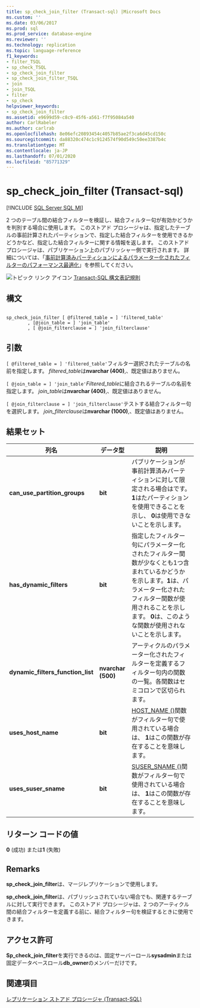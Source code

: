 ```yaml
---
title: sp_check_join_filter (Transact-sql) |Microsoft Docs
ms.custom: ''
ms.date: 03/06/2017
ms.prod: sql
ms.prod_service: database-engine
ms.reviewer: ''
ms.technology: replication
ms.topic: language-reference
f1_keywords:
- filter_TSQL
- sp_check_TSQL
- sp_check_join_filter
- sp_check_join_filter_TSQL
- join
- join_TSQL
- filter
- sp_check
helpviewer_keywords:
- sp_check_join_filter
ms.assetid: e9699d59-c8c9-45f6-a561-f7f95084a540
author: CarlRabeler
ms.author: carlrab
ms.openlocfilehash: 8e06efc20893454c4057b85ae2f3ca6d45cd150c
ms.sourcegitcommit: da88320c474c1c9124574f90d549c50ee3387b4c
ms.translationtype: MT
ms.contentlocale: ja-JP
ms.lasthandoff: 07/01/2020
ms.locfileid: "85771329"
---
```

# <a name="sp_check_join_filter-transact-sql"></a>sp_check_join_filter (Transact-sql)
[!INCLUDE [SQL Server SQL MI](../../includes/applies-to-version/sql-asdbmi.md)]

  2 つのテーブル間の結合フィルターを検証し、結合フィルター句が有効かどうかを判別する場合に使用します。 このストアド プロシージャは、指定したテーブルの事前計算されたパーティションで、指定した結合フィルターを使用できるかどうかなど、指定した結合フィルターに関する情報を返します。 このストアド プロシージャは、パブリケーション上のパブリッシャー側で実行されます。 詳細については、「[事前計算済みパーティションによるパラメーター化されたフィルターのパフォーマンス最適化](../../relational-databases/replication/merge/parameterized-filters-optimize-for-precomputed-partitions.md)」を参照してください。  
  
 ![トピック リンク アイコン](../../database-engine/configure-windows/media/topic-link.gif "トピック リンク アイコン") [Transact-SQL 構文表記規則](../../t-sql/language-elements/transact-sql-syntax-conventions-transact-sql.md)  
  
## <a name="syntax"></a>構文  
  
```  
  
sp_check_join_filter [ @filtered_table = ] 'filtered_table'  
        , [@join_table = ] 'join_table'  
        , [ @join_filterclause = ] 'join_filterclause'  
```  
  
## <a name="arguments"></a>引数  
`[ @filtered_table = ] 'filtered_table'`フィルター選択されたテーブルの名前を指定します。 *filtered_table*は**nvarchar (400)**,、既定値はありません。  
  
`[ @join_table = ] 'join_table'`*Filtered_table*に結合されるテーブルの名前を指定します。 *join_table*は**nvarchar (400)**,、既定値はありません。  
  
`[ @join_filterclause = ] 'join_filterclause'`テストする結合フィルター句を選択します。 *join_filterclause*は**nvarchar (1000)**,、既定値はありません。  
  
## <a name="result-sets"></a>結果セット  
  
|列名|データ型|説明|  
|-----------------|---------------|-----------------|  
|**can_use_partition_groups**|**bit**|パブリケーションが事前計算済みパーティションに対して限定される場合はです。**1**はたパーティションを使用できることを示し、 **0**は使用できないことを示します。|  
|**has_dynamic_filters**|**bit**|指定したフィルター句にパラメーター化されたフィルター関数が少なくとも1つ含まれているかどうかを示します。**1**は、パラメーター化されたフィルター関数が使用されることを示します。 **0**は、このような関数が使用されないことを示します。|  
|**dynamic_filters_function_list**|**nvarchar (500)**|アーティクルのパラメーター化されたフィルターを定義するフィルター句内の関数の一覧。各関数はセミコロンで区切られます。|  
|**uses_host_name**|**bit**|[HOST_NAME ()](../../t-sql/functions/host-name-transact-sql.md)関数がフィルター句で使用されている場合は、 **1**はこの関数が存在することを意味します。|  
|**uses_suser_sname**|**bit**|[SUSER_SNAME ()](../../t-sql/functions/suser-sname-transact-sql.md)関数がフィルター句で使用されている場合は、 **1**はこの関数が存在することを意味します。|  
  
## <a name="return-code-values"></a>リターン コードの値  
 **0** (成功) または**1** (失敗)  
  
## <a name="remarks"></a>Remarks  
 **sp_check_join_filter**は、マージレプリケーションで使用します。  
  
 **sp_check_join_filter**は、パブリッシュされていない場合でも、関連するテーブルに対して実行できます。 このストアド プロシージャは、2 つのアーティクル間の結合フィルターを定義する前に、結合フィルター句を検証するときに使用できます。  
  
## <a name="permissions"></a>アクセス許可  
 **Sp_check_join_filter**を実行できるのは、固定サーバーロール**sysadmin**または固定データベースロール**db_owner**のメンバーだけです。  
  
## <a name="see-also"></a>関連項目  
 [レプリケーション ストアド プロシージャ &#40;Transact-SQL&#41;](../../relational-databases/system-stored-procedures/replication-stored-procedures-transact-sql.md)  
  
  

